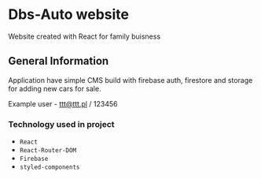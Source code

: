 # Dbs-Auto website

Website created with React for family buisness

## General Information
Application have simple CMS build with firebase auth, firestore and storage for adding new cars for sale.

Example user - ttt@ttt.pl / 123456

### Technology used in project

* `React`
* `React-Router-DOM`
* `Firebase`
* `styled-components`
